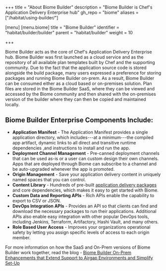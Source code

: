 +++
title = "About Biome Builder"
description = "Biome Builder is Chef's Application Delivery Enterprise hub"
gh_repo = "biome"
aliases = ["/habitat/using-builder/"]

[menu]
  [menu.biome]
    title = "Biome Builder"
    identifier = "habitat/builder/builder"
    parent = "habitat/builder"
    weight = 10

+++

Biome Builder acts as the core of Chef's Application Delivery Enterprise hub. Biome Builder was first launched as a cloud service and as the repository of all available plan templates built by Chef and the supporting community. Due to the fact that the application source code is stored alongside the build package, many users expressed a preference for storing packages and running Biome Builder on-prem. As a result, Biome Builder can be consumed either as a cloud based or on-premises solution. Plan files are stored in the Biome Builder SaaS, where they can be viewed and accessed by the Biome community and then shared with the on-premises version of the builder where they can then be copied and maintained locally.

## Biome Builder Enterprise Components Include:

* **Application Manifest** - The Application Manifest provides a single application directory, which includes---at a minimum---the compiled app artifact, dynamic links to all direct and transitive runtime dependencies ,and instructions to install and run the app.
* **Deployment Channel Management** -  Pre-canned deployment channels that can be used as-is or a user can custom design their own channels. Apps that are deployed through Biome can subscribe to a channel and be auto-upgraded whenever the app is promoted.
* **Origin Management** - Save your application delivery content in uniquely named spaces that you can control.
* **Content Library** - Hundreds of pre-built [application delivery packages](https://bldr.habitat.sh/#/pkgs/core) and core dependencies, which makes it easy to get started with Biome.
* **Custom Data and Reporting APIs** - Rich APIs enable the capability to export to CSV or JSON.
* **DevOps Integration APIs** - Provides an API so that clients can find and download the necessary packages to run their applications. Additional APIs also enable easy integration with other popular DevOps tools, including Jenkins, Terraform, Artifactory, Hashi Vault, and many others.
* **Role Based User Access** - Improves your organizations operational safety by letting you assign specific levels of access to each origin member.

For more information on how the SaaS and On-Prem versions of Biome Builder work together, read the blog - [Biome Builder On-Prem Enhancements that Extend Support to Airgap Environments and Simplify Set-Up](https://www.chef.io/blog/chef-biome-product-announcement-builder-on-prem-enhancements-that-extend-support-to-airgap-environments-and-simplify-set-up)
